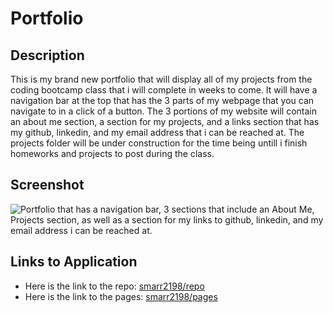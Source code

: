 # Portfolio

## Description

This is my brand new portfolio that will display all of my projects from the coding bootcamp class that i will complete in weeks to come.
It will have a navigation bar at the top that has the 3 parts of my webpage that you can navigate to in a click of a button. The 3 portions of my website will contain an about me section, a section for my projects, and a links section that has my github, linkedin, and my email address that i can be reached at. The projects folder will be under construction for the time being untill i finish homeworks and projects to post during the class.

## Screenshot

![Portfolio that has a navigation bar, 3 sections that include an About Me, Projects section, as well as a section for my links to github, linkedin, and my email address i can be reached at.](./assets/img/PortfolioWebPage1.png)

## Links to Application

- Here is the link to the repo: [smarr2198/repo](https://github.com/smarr2198/portfolio)
- Here is the link to the pages: [smarr2198/pages](https://smarr2198.github.io/portfolio/)
